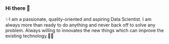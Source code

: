 ### Hi there 👋

<!--
**Bharati-Yadav/Bharati-Yadav** is a ✨ _special_ ✨ repository because its `README.md` (this file) appears on your GitHub profile.

Here are some ideas to get you started:

- 🔭 I’m currently working on ...
- 🌱 I’m currently learning ...
- 👯 I’m looking to collaborate on ...
- 🤔 I’m looking for help with ...
- 💬 Ask me about ...
- 📫 How to reach me: ...
- 😄 Pronouns: ...
- ⚡ Fun fact: ...
-->
✨I am a passionate, quality-oriented and aspiring Data Scientist. I am always more than ready to do anything and never back off to solve any problem. Always willing to innovates the new things which can improve the existing technology.👩‍💻
